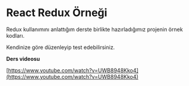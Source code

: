 # React Redux Örneği

Redux kullanımını anlattığım derste birlikte hazırladığımız projenin örnek kodları.

Kendinize göre düzenleyip test edebilirsiniz.

**Ders videosu**

[https://www.youtube.com/watch?v=UWB8948Kko4](https://www.youtube.com/watch?v=UWB8948Kko4)